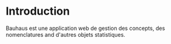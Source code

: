 # Introduction

Bauhaus est une application web de gestion des concepts, des nomenclatures and d'autres objets statistiques.
